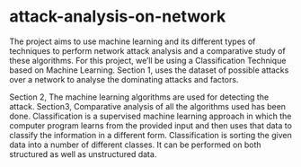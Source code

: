 # attack-analysis-on-network
The project aims to use machine learning and its different types of techniques to perform network attack analysis and a comparative study of these algorithms. 
For this project, we’ll be using a Classification Technique based on Machine Learning. Section 1, uses the dataset of possible attacks over a network to analyse the dominating attacks and factors.

Section 2, The machine learning algorithms are used for detecting the attack. Section3, Comparative analysis of all the algorithms used has been done. 
Classification is a supervised machine learning approach in which the computer program learns from the provided input and then uses that data to classify the information in a different form. Classification is sorting the given data into a number of different classes. It can be performed on both structured as well as unstructured data.
